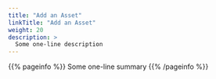 ```yaml
---
title: "Add an Asset"
linkTitle: "Add an Asset"
weight: 20
description: >
  Some one-line description
---
```


{{% pageinfo %}}
Some one-line summary
{{% /pageinfo %}}

<!-- Add more content  -->
